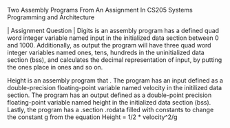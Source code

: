 Two Assembly Programs From An Assignment In CS205 Systems Programming and Architecture

| Assignment Question |
Digits is an assembly program has a defined quad word integer variable named input in the initialized data section between 0 and 1000. Additionally, as output the program will have three quad word integer variables named ones, tens, hundreds in the uninitialized
data section (bss), and calculates the decimal representation of input, by putting the ones place in ones and so on.

Height is an assembly program that . The program has an input defined as a double-precision floating-point variable named velocity in the initilized data section. The program has an output defined as a double-point precision floating-point variable named height
in the initialized data section (bss). Lastly, the program has a .section .rodata filled with constants to change the constant g from the equation Height = 1/2 * velocity^2/g

